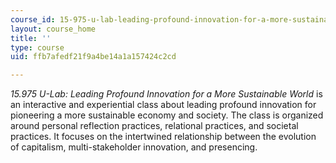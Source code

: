 ```yaml
---
course_id: 15-975-u-lab-leading-profound-innovation-for-a-more-sustainable-world-fall-2010
layout: course_home
title: ''
type: course
uid: ffb7afedf21f9a4be14a1a157424c2cd

---
```

_15.975 U-Lab: Leading Profound Innovation for a More Sustainable World_ is an interactive and experiential class about leading profound innovation for pioneering a more sustainable economy and society. The class is organized around personal reflection practices, relational practices, and societal practices. It focuses on the intertwined relationship between the evolution of capitalism, multi-stakeholder innovation, and presencing.

